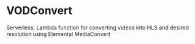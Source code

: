 # VODConvert
Serverless; Lambda function for converting videos into HLS and desired resolution using Elemental MediaConvert
